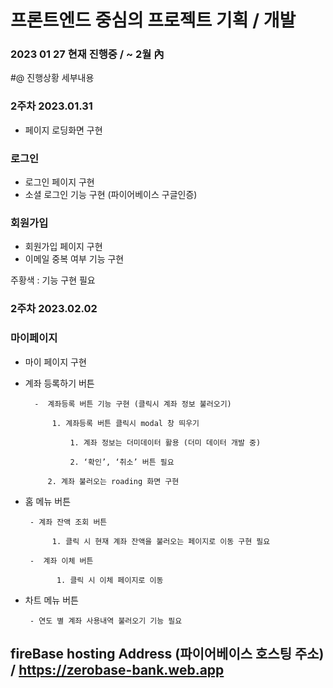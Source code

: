 
#    프론트엔드 중심의 프로젝트 기획 / 개발

###    2023 01 27 현재 진행중 / ~ 2월 內

#@ 진행상황 세부내용

### 2주차 2023.01.31

- 페이지 로딩화면 구현

### 로그인

- 로그인 페이지 구현
- 소셜 로그인 기능 구현 (파이어베이스 구글인증)

### 회원가입

- 회원가입 페이지 구현
- 이메일 중복 여부 기능 구현

주황색 : 기능 구현 필요

### 2주차 2023.02.02

### 마이페이지

- 마이 페이지 구현
- 계좌 등록하기 버튼

        -  계좌등록 버튼 기능 구현 (클릭시 계좌 정보 불러오기)

            1. 계좌등록 버튼 클릭시 modal 창 띄우기 

                1. 계좌 정보는 더미데이터 활용 (더미 데이터 개발 중)

                2. ‘확인’, ‘취소’ 버튼 필요

           2. 계좌 불러오는 roading 화면 구현

- 홈 메뉴 버튼

       - 계좌 잔액 조회 버튼 

            1. 클릭 시 현재 계좌 잔액을 불러오는 페이지로 이동 구현 필요

       -  계좌 이체 버튼

             1. 클릭 시 이체 페이지로 이동

- 차트 메뉴 버튼

       - 연도 별 계좌 사용내역 불러오기 기능 필요

## fireBase hosting Address (파이어베이스 호스팅 주소) / https://zerobase-bank.web.app
